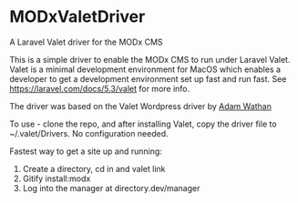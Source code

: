 # MODxValetDriver
A Laravel Valet driver for the MODx CMS

This is a simple driver to enable the MODx CMS to run under Laravel Valet. Valet is a minimal development environment for MacOS which enables a developer to get a development environment set up fast and run fast. See https://laravel.com/docs/5.3/valet for more info.

The driver was based on the Valet Wordpress driver by [Adam Wathan](https://github.com/adamwathan)

To use - clone the repo, and after installing Valet, copy the driver file to ~/.valet/Drivers. No configuration needed.

Fastest way to get a site up and running:

1. Create a directory, cd in and valet link
2. Gitify install:modx
3. Log into the manager at directory.dev/manager


